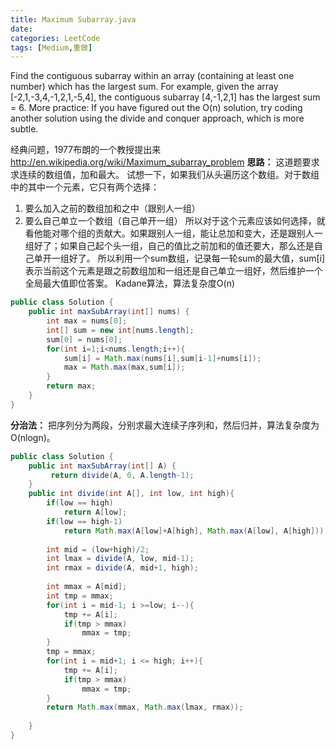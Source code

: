 ```yaml
---
title: Maximum Subarray.java
date: 
categories: LeetCode
tags: [Medium,重做]
---
```

Find the contiguous subarray within an array (containing at least one number) which has the largest sum.
For example, given the array [-2,1,-3,4,-1,2,1,-5,4],
the contiguous subarray [4,-1,2,1] has the largest sum = 6.
More practice:
If you have figured out the O(n) solution, try coding another solution using the divide and conquer approach, which is more subtle.
<!-- more -->
经典问题，1977布朗的一个教授提出来
http://en.wikipedia.org/wiki/Maximum_subarray_problem
**思路：**
这道题要求 求连续的数组值，加和最大。
 试想一下，如果我们从头遍历这个数组。对于数组中的其中一个元素，它只有两个选择：
 1. 要么加入之前的数组加和之中（跟别人一组）
 2. 要么自己单立一个数组（自己单开一组）
所以对于这个元素应该如何选择，就看他能对哪个组的贡献大。如果跟别人一组，能让总加和变大，还是跟别人一组好了；如果自己起个头一组，自己的值比之前加和的值还要大，那么还是自己单开一组好了。
所以利用一个sum数组，记录每一轮sum的最大值，sum[i]表示当前这个元素是跟之前数组加和一组还是自己单立一组好，然后维护一个全局最大值即位答案。
Kadane算法，算法复杂度O(n)
``` java
public class Solution {
    public int maxSubArray(int[] nums) {
        int max = nums[0];
		int[] sum = new int[nums.length];
		sum[0] = nums[0];
		for(int i=1;i<nums.length;i++){
		    sum[i] = Math.max(nums[i],sum[i-1]+nums[i]);
		    max = Math.max(max,sum[i]);
		}
		return max;
    }
}
```
**分治法：**
把序列分为两段，分别求最大连续子序列和，然后归并，算法复杂度为O(nlogn)。
``` java
public class Solution {
    public int maxSubArray(int[] A) {
         return divide(A, 0, A.length-1); 
    }
	public int divide(int A[], int low, int high){  
        if(low == high)
            return A[low];  
        if(low == high-1)  
            return Math.max(A[low]+A[high], Math.max(A[low], A[high]));
            
        int mid = (low+high)/2;  
        int lmax = divide(A, low, mid-1);  
        int rmax = divide(A, mid+1, high); 
        
        int mmax = A[mid];  
        int tmp = mmax;  
        for(int i = mid-1; i >=low; i--){  
            tmp += A[i];  
            if(tmp > mmax)
                mmax = tmp;  
        }  
        tmp = mmax;  
        for(int i = mid+1; i <= high; i++){  
            tmp += A[i];  
            if(tmp > mmax)
                mmax = tmp;  
        }  
        return Math.max(mmax, Math.max(lmax, rmax));  
          
    }
}
```